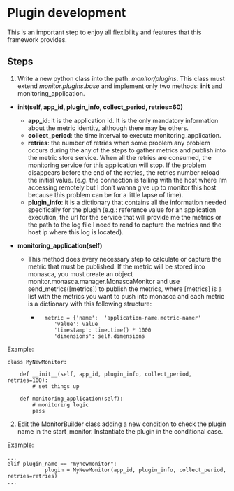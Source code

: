 # Plugin development
This is an important step to enjoy all flexibility and features that this framework provides.

## Steps
1. Write a new python class into the path: *monitor/plugins*. This class must extend *monitor.plugins.base* and implement only two methods: __init__ and  monitoring_application.

* **__init__(self, app_id, plugin_info, collect_period, retries=60)**
	* **app_id**: it is the application id. It is the only mandatory information about the metric identity, although there may be others.
	* **collect_period**: the time interval to execute monitoring_application.
	* **retries**: the number of retries when some problem any problem occurs during the any of the steps to gather metrics and publish into the metric store service. When all the retries are consumed, the monitoring service for this application will stop. If the problem disappears before the end of the retries, the retries number reload the initial value. (e.g. the connection is failing with the host where I’m accessing remotely but I don’t wanna give up to monitor this host because this problem can be for a little lapse of time).
	* **plugin_info**: it is a dictionary that contains all the information needed specifically for the plugin (e.g.: reference value for an application execution, the url for the service that will provide me the metrics or the path to the log file I need to read to capture the metrics and the host ip where this log is located).

* **monitoring_application(self)**
	* This method does every necessary step to calculate or capture the metric that must be published. If the metric will be stored into monasca, you must create an object monitor.monasca.manager.MonascaMonitor and use send_metrics([metrics]) to publish the metrics, where [metrics] is a list with the metrics you want to push into monasca and each metric is a dictionary with this following structure:

		* ```
			metric = {'name':  'application-name.metric-namer'
			   'value': value
			   'timestamp': time.time() * 1000
			   'dimensions': self.dimensions
			```

Example:

```
class MyNewMonitor:

    def __init__(self, app_id, plugin_info, collect_period, retries=100):
        # set things up
        
    def monitoring_application(self):
        # monitoring logic
        pass
```

2. Edit the MonitorBuilder class adding a new condition to check the plugin name in the start_monitor. Instantiate the plugin in the conditional case.

Example:
```
...
elif plugin_name == "mynewmonitor":
            plugin = MyNewMonitor(app_id, plugin_info, collect_period, retries=retries)
...
```
